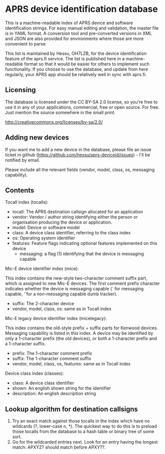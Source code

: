 
APRS device identification database
======================================

This is a machine-readable index of APRS device and software identification
strings.  For easy manual editing and validation, the master file is in YAML
format.  A conversion tool and pre-converted versions in XML and JSON are
also provided for environments where those are more convenient to parse.

This list is maintained by Hessu, OH7LZB, for the device identification
feature of the aprs.fi service.  The list is published here in a
machine-readable format so that it would be easier for others to implement
such functionality.  If you choose to use the database, and update from here
regularly, your APRS app should be relatively well in sync with aprs.fi.


Licensing
------------

The database is licensed under the CC BY-SA 2.0 license, so you're free to
use it in any of your applications, commercial, free or open source.  For
free.  Just mention the source somewhere in the small print.

http://creativecommons.org/licenses/by-sa/2.0/


Adding new devices
---------------------

If you want me to add a new device in the database, please file an issue
ticket in github (https://github.com/hessu/aprs-deviceid/issues) - I'll be
notified by email.

Please include all the relevant fields (vendor, model, class, os, messaging
capability).


Contents
----------

Tocall index (tocalls):

* tocall: The APRS destination callsign allocated for an application
* vendor: Vendor / author string identifying either the person or organisation
  producing the device or application.
* model: Device or software model
* class: A device class identifier, referring to the class index
* os: Operating system identifier
* features: Feature flags indicating optional features implemented on this device
   * messaging: a flag (1) identifying that the device is messaging capable

Mic-E device identifier index (mice):

This index contains the new-style two-character comment suffix part, which
is assigned to new Mic-E devices.  The first comment prefix character
indicates whether the device is messaging capable (` for messaging capable,
' for a non-messaging capable dumb tracker).

* suffix: The 2-character device
* vendor, model, class, os: same as in Tocall index

Mic-E legacy device identifier index (micelegacy):

This index contains the old-style prefix + suffix parts for Kenwood devices.
Messaging capability is listed in this index. A device may be identified by
only a 1-character prefix (the old devices), or both a 1-character prefix
and a 1-character suffix.

* prefix: The 1-character comment prefix
* suffix: The 1-character comment suffix
* vendor, model, class, os, features: same as in Tocall index

Device class index (classes):

* class: A device class identifier
* shown: An english shown string for the identifier
* description: An english description string


Lookup algorithm for destination callsigns
---------------------------------------------

1. Try an exact match against those tocalls in the index which have no
   wildcards (?, lower-case n, *). The quickest way to do this is to
   preload those tocalls from the database to a hash table or binary
   tree of some sort.
2. Go for the wildcarded entries next. Look for an entry having the
   longest match: APXYZ? should match before APXY??.
